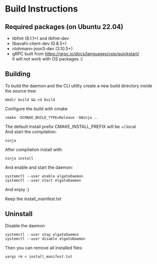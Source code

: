 # Build Instructions

## Required packages (on Ubuntu 22.04)

- libfmt (8.1.1+) and libfmt-dev
- libavahi-client-dev (0.8.5+)
- nlohmann-json3-dev (3.10.5+)
- gRPC built from https://grpc.io/docs/languages/cpp/quickstart/ <br /> it will not work with OS packages :(

## Building

To build the daemon and the CLI utility create a new build directory inside the source tree:

`mkdir build && cd build`

Configure the build with cmake

`cmake -DCMAKE_BUILD_TYPE=Release -GNinja ..`

The default Install prefix CMAKE_INSTALL_PREFIX will be ~/.local<br/>
And start the compilation:

`ninja`

After compilation install with:

`ninja install`

And enable and start the daemon:

`systemctl --user enable elgatoDaemon`<br/>
`systemctl --user start elgatoDaemon`

And enjoy :)

Keep the install_manifest.txt

## Uninstall

Disable the daemon

`systemctl --user stop elgatoDaemon`<br />
`systemctl --user disable elgatoDaemon`

Then you can remove all installed files:

`xargs rm < install_manifest.txt`